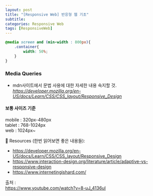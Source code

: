 ```yaml
---
layout: post
title: "[Responsive Web] 반응형 웹 기초"
subtitle: 
categories: Responsive Web
tags: [ResponsiveWeb]
--- 
```

    
```CSS
@media screen and (min-width : 800px){
    .container{
        width: 50%;
    }
}
```

### Media Queries
* mdn사이트에서 문법 사용에 대한 자세한 내용 숙지할 것.  
*<https://developer.mozilla.org/en-US/docs/Learn/CSS/CSS_layout/Responsive_Design>*  


#### 보통 사이즈 기준  
mobile : 320px-480px  
tablet : 768-1024px  
web : 1024px~  


🔗 Resources (한번 읽어보면 좋은 내용들):  
- <https://developer.mozilla.org/en-US/docs/Learn/CSS/CSS_layout/Responsive_Design>  
- <https://www.interaction-design.org/literature/article/adaptive-vs-responsive-design>  
- <https://www.internetingishard.com/>





출처 :  
<https://www.youtube.com/watch?v=8-uJ_4136uI>
